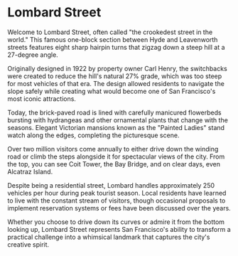 # Lombard Street

Welcome to Lombard Street, often called "the crookedest street in the world." This famous one-block section between Hyde and Leavenworth streets features eight sharp hairpin turns that zigzag down a steep hill at a 27-degree angle. 

Originally designed in 1922 by property owner Carl Henry, the switchbacks were created to reduce the hill's natural 27% grade, which was too steep for most vehicles of that era. The design allowed residents to navigate the slope safely while creating what would become one of San Francisco's most iconic attractions.

Today, the brick-paved road is lined with carefully manicured flowerbeds bursting with hydrangeas and other ornamental plants that change with the seasons. Elegant Victorian mansions known as the "Painted Ladies" stand watch along the edges, completing the picturesque scene.

Over two million visitors come annually to either drive down the winding road or climb the steps alongside it for spectacular views of the city. From the top, you can see Coit Tower, the Bay Bridge, and on clear days, even Alcatraz Island.

Despite being a residential street, Lombard handles approximately 250 vehicles per hour during peak tourist season. Local residents have learned to live with the constant stream of visitors, though occasional proposals to implement reservation systems or fees have been discussed over the years.

Whether you choose to drive down its curves or admire it from the bottom looking up, Lombard Street represents San Francisco's ability to transform a practical challenge into a whimsical landmark that captures the city's creative spirit.
